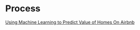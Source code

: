 # Process

[Using Machine Learning to Predict Value of Homes On Airbnb](https://medium.com/airbnb-engineering/using-machine-learning-to-predict-value-of-homes-on-airbnb-9272d3d4739d)

